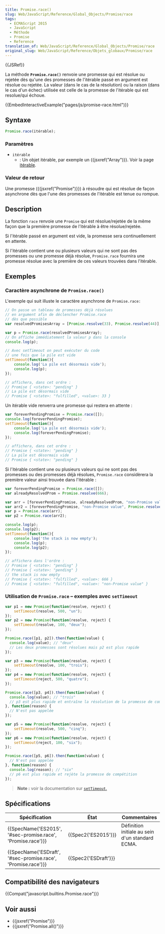 ```yaml
---
title: Promise.race()
slug: Web/JavaScript/Reference/Global_Objects/Promise/race
tags:
  - ECMAScript 2015
  - JavaScript
  - Méthode
  - Promise
  - Reference
translation_of: Web/JavaScript/Reference/Global_Objects/Promise/race
original_slug: Web/JavaScript/Reference/Objets_globaux/Promise/race
---
```


{{JSRef}}

La méthode **`Promise.race()`** renvoie une promesse qui est résolue ou rejetée dès qu'une des promesses de l'itérable passé en argument est résolue ou rejetée. La valeur (dans le cas de la résolution) ou la raison (dans le cas d'un échec) utilisée est celle de la promesse de l'itérable qui est resolue/qui échoue.

{{EmbedInteractiveExample("pages/js/promise-race.html")}}

## Syntaxe

```js
Promise.race(itérable);
```

### Paramètres

- `itérable`
  - : Un objet itérable, par exemple un {{jsxref("Array")}}. Voir la page [itérable](/fr/docs/Web/JavaScript/Guide/iterable).

### Valeur de retour

Une promesse ({{jsxref("Promise")}}) à résoudre qui est résolue de façon asynchrone dès que l'une des promesses de l'itérable est tenue ou rompue.

## Description

La fonction `race` renvoie une `Promise` qui est résolue/rejetée de la même façon que la première promesse de l'itérable à être résolue/rejetée.

Si l'itérable passé en argument est vide, la promesse sera continuellement en attente.

Si l'itérable contient une ou plusieurs valeurs qui ne sont pas des promesses ou une promesse déjà résolue, `Promise.race` fournira une promesse résolue avec la première de ces valeurs trouvées dans l'itérable.

## Exemples

### Caractère asynchrone de `Promise.race()`

L'exemple qui suit illuste le caractère asynchrone de `Promise.race:`

```js
// On passe un tableau de promesses déjà résolues
// en argument afin de déclencher Promise.race
// dès que possible
var resolvedPromisesArray = [Promise.resolve(33), Promise.resolve(44)];

var p = Promise.race(resolvedPromisesArray);
// On affiche immédiatement la valeur p dans la console
console.log(p);

// Avec setTimeout on peut exécuter du code
// une fois que la pile est vide
setTimeout(function(){
    console.log('La pile est désormais vide');
    console.log(p);
});

// affichera, dans cet ordre :
// Promise { <state>: "pending" }
// La pile est désormais vide
// Promise { <state>: "fulfilled", <value>: 33 }
```

Un itérable vide renverra une promesse qui restera en attente :

```js
var foreverPendingPromise = Promise.race([]);
console.log(foreverPendingPromise);
setTimeout(function(){
    console.log('La pile est désormais vide');
    console.log(foreverPendingPromise);
});

// affichera, dans cet ordre :
// Promise { <state>: "pending" }
// La pile est désormais vide
// Promise { <state>: "pending" }
```

Si l'itérable contient une ou plusieurs valeurs qui ne sont pas des promesses ou des promesses déjà résolues, `Promise.race` considèrera la première valeur ainsi trouvée dans l'itérable :

```js
var foreverPendingPromise = Promise.race([]);
var alreadyResolvedProm = Promise.resolve(666);

var arr = [foreverPendingPromise, alreadyResolvedProm, "non-Promise value"];
var arr2 = [foreverPendingPromise, "non-Promise value", Promise.resolve(666)];
var p = Promise.race(arr);
var p2 = Promise.race(arr2);

console.log(p);
console.log(p2);
setTimeout(function(){
    console.log('the stack is now empty');
    console.log(p);
    console.log(p2);
});

// affichera dans l'ordre :
// Promise { <state>: "pending" }
// Promise { <state>: "pending" }
// the stack is now empty
// Promise { <state>: "fulfilled", <value>: 666 }
// Promise { <state>: "fulfilled", <value>: "non-Promise value" }
```

### Utilisation de `Promise.race` – exemples avec `setTimeout`

```js
var p1 = new Promise(function(resolve, reject) {
    setTimeout(resolve, 500, "un");
});
var p2 = new Promise(function(resolve, reject) {
    setTimeout(resolve, 100, "deux");
});

Promise.race([p1, p2]).then(function(value) {
  console.log(value); // "deux"
  // Les deux promesses sont résolues mais p2 est plus rapide
});

var p3 = new Promise(function(resolve, reject) {
    setTimeout(resolve, 100, "trois");
});
var p4 = new Promise(function(resolve, reject) {
    setTimeout(reject, 500, "quatre");
});

Promise.race([p3, p4]).then(function(value) {
  console.log(value); // "trois"
  // p3 est plus rapide et entraîne la résolution de la promesse de compétition
}, function(reason) {
  // N'est pas appelée
});

var p5 = new Promise(function(resolve, reject) {
    setTimeout(resolve, 500, "cinq");
});
var p6 = new Promise(function(resolve, reject) {
    setTimeout(reject, 100, "six");
});

Promise.race([p5, p6]).then(function(value) {
  // N'est pas appelée
}, function(reason) {
  console.log(reason); // "six"
  // p6 est plus rapide et rejète la promesse de compétition
});
```

> **Note :** voir la documentation sur [`setTimeout`.](/fr/docs/Web/API/WindowTimers/setTimeout)

## Spécifications

| Spécification                                                                    | État                         | Commentaires                                    |
| -------------------------------------------------------------------------------- | ---------------------------- | ----------------------------------------------- |
| {{SpecName('ES2015', '#sec-promise.race', 'Promise.race')}} | {{Spec2('ES2015')}}     | Définition initiale au sein d'un standard ECMA. |
| {{SpecName('ESDraft', '#sec-promise.race', 'Promise.race')}} | {{Spec2('ESDraft')}} |                                                 |

## Compatibilité des navigateurs

{{Compat("javascript.builtins.Promise.race")}}

## Voir aussi

- {{jsxref("Promise")}}
- {{jsxref("Promise.all()")}}
